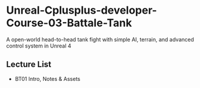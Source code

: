 # Unreal-Cplusplus-developer-Course-03-Battale-Tank
A open-world head-to-head tank fight with simple AI, terrain, and advanced control system in Unreal 4


## Lecture List
* BT01 Intro, Notes & Assets

